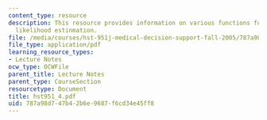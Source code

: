 ```yaml
---
content_type: resource
description: This resource provides information on various functions for maximizing
  likelihood estinmation.
file: /media/courses/hst-951j-medical-decision-support-fall-2005/787a98d747b42b6e9687f6cd34e45ff8_hst951_4.pdf
file_type: application/pdf
learning_resource_types:
- Lecture Notes
ocw_type: OCWFile
parent_title: Lecture Notes
parent_type: CourseSection
resourcetype: Document
title: hst951_4.pdf
uid: 787a98d7-47b4-2b6e-9687-f6cd34e45ff8
---
```


